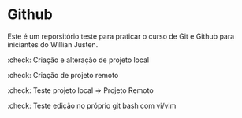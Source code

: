 # Github 

Este é um reporsitório teste para praticar o curso de Git e Github para iniciantes do Willian Justen. 

:check: Criação e alteração de projeto local

:check: Criação de projeto remoto

:check: Teste projeto local => Projeto Remoto 

:check: Teste edição no próprio git bash com vi/vim





